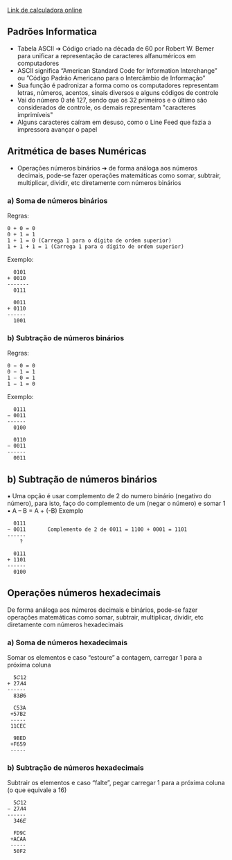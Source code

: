 

[Link de calculadora online](https://www.calculadoraonline.com.br/basica)

## Padrões Informatica

- Tabela ASCII ➔ Código criado na década de 60 por Robert W. Bemer
para unificar a representação de caracteres alfanuméricos em
computadores
- ASCII significa “American Standard Code for Information Interchange”
ou ”Código Padrão Americano para o Intercâmbio de Informação”
- Sua função é padronizar a forma como os computadores representam
letras, números, acentos, sinais diversos e alguns códigos de controle
- Vai do número 0 até 127, sendo que os 32 primeiros e o último são
considerados de controle, os demais representam "caracteres imprimíveis"
- Alguns caracteres caíram em desuso, como o Line Feed que fazia a
impressora avançar o papel

## Aritmética de bases Numéricas

- Operações números binários ➔ de forma análoga aos números
decimais, pode-se fazer operações matemáticas como somar, subtrair,
multiplicar, dividir, etc diretamente com números binários

### a) Soma de números binários 

Regras:
```
0 + 0 = 0
0 + 1 = 1
1 + 1 = 0 (Carrega 1 para o dígito de ordem superior)
1 + 1 + 1 = 1 (Carrega 1 para o dígito de ordem superior)
```
Exemplo:
```bin
  0101  
+ 0010
-------
  0111

  0011
+ 0110
------
  1001
```

### b) Subtração de números binários 

Regras:
```
0 − 0 = 0
0 − 1 = 1
1 − 0 = 1
1 − 1 = 0
```
Exemplo:
```
  0111
− 0011
------
  0100
   
  0110
− 0011
------
  0011

```
## b) Subtração de números binários
▪ Uma opção é usar complemento de 2 do numero binário (negativo do
número), para isto, faço do complemento de um (negar o número) e somar 1
▪ A – B = A + (-B)
Exemplo
```
  0111
− 0011       Complemento de 2 de 0011 = 1100 + 0001 = 1101
------
    ?

  0111
+ 1101
------
  0100
```

## Operações números hexadecimais
De forma análoga aos números decimais e binários, pode-se fazer operações matemáticas como somar, subtrair, multiplicar, dividir, etc diretamente com números hexadecimais

### a) Soma de números hexadecimais 
Somar os elementos e caso “estoure” a contagem, carregar 1 para a próxima coluna
```
  5𝐶12
+ 27𝐴4
------
  83𝐵6
```
```
  C53A
 +57B2
 -----
 11CEC
```
```
  9BED
 +F659
 -----
```

### b) Subtração de números hexadecimais 
Subtrair os elementos e caso “falte”, pegar carregar 1 para a próxima coluna  
(o que equivale a 16)

```
  5𝐶12
− 27𝐴4
------
  346𝐸
``` 
```
  FD9C
 +ACAA
 -----
  50F2
    